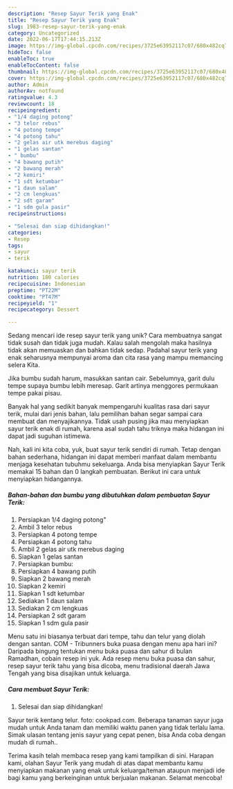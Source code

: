```yaml
---
description: "Resep Sayur Terik yang Enak"
title: "Resep Sayur Terik yang Enak"
slug: 1983-resep-sayur-terik-yang-enak
category: Uncategorized
date: 2022-06-17T17:44:15.213Z
image: https://img-global.cpcdn.com/recipes/3725e63952117c07/680x482cq70/sayur-terik-foto-resep-utama.jpg
hideToc: false
enableToc: true
enableTocContent: false
thumbnail: https://img-global.cpcdn.com/recipes/3725e63952117c07/680x482cq70/sayur-terik-foto-resep-utama.jpg
cover: https://img-global.cpcdn.com/recipes/3725e63952117c07/680x482cq70/sayur-terik-foto-resep-utama.jpg
author: Admin
authorAv: notfound
ratingvalue: 4.3
reviewcount: 18
recipeingredient:
- "1/4 daging potong"
- "3 telor rebus"
- "4 potong tempe"
- "4 potong tahu"
- "2 gelas air utk merebus daging"
- "1 gelas santan"
- " bumbu"
- "4 bawang putih"
- "2 bawang merah"
- "2 kemiri"
- "1 sdt ketumbar"
- "1 daun salam"
- "2 cm lengkuas"
- "2 sdt garam"
- "1 sdm gula pasir"
recipeinstructions:

- "Selesai dan siap dihidangkan!"
categories:
- Resep
tags:
- sayur
- terik

katakunci: sayur terik 
nutrition: 180 calories
recipecuisine: Indonesian
preptime: "PT22M"
cooktime: "PT47M"
recipeyield: "1"
recipecategory: Dessert

---
```





Sedang mencari ide resep sayur terik yang unik? Cara membuatnya sangat tidak susah dan tidak juga mudah. Kalau salah mengolah maka hasilnya tidak akan memuaskan dan bahkan tidak sedap. Padahal sayur terik yang enak seharusnya mempunyai aroma dan cita rasa yang mampu memancing selera Kita.





Jika bumbu sudah harum, masukkan santan cair. Sebelumnya, garit dulu tempe supaya bumbu lebih meresap. Garit artinya menggores permukaan tempe pakai pisau.

Banyak hal yang sedikit banyak mempengaruhi kualitas rasa dari sayur terik, mulai dari jenis bahan, lalu pemilihan bahan segar sampai cara membuat dan menyajikannya. Tidak usah pusing jika mau menyiapkan sayur terik enak di rumah, karena asal sudah tahu triknya maka hidangan ini dapat jadi suguhan istimewa.






Nah, kali ini kita coba, yuk, buat sayur terik sendiri di rumah. Tetap dengan bahan sederhana, hidangan ini dapat memberi manfaat dalam membantu menjaga kesehatan tubuhmu sekeluarga. Anda bisa menyiapkan Sayur Terik memakai 15 bahan dan 0 langkah pembuatan. Berikut ini cara untuk menyiapkan hidangannya.

<!--inarticleads1-->

##### Bahan-bahan dan bumbu yang dibutuhkan dalam pembuatan Sayur Terik:

1. Persiapkan 1/4 daging potong&#34;
1. Ambil 3 telor rebus
1. Persiapkan 4 potong tempe
1. Persiapkan 4 potong tahu
1. Ambil 2 gelas air utk merebus daging
1. Siapkan 1 gelas santan
1. Persiapkan  bumbu:
1. Persiapkan 4 bawang putih
1. Siapkan 2 bawang merah
1. Siapkan 2 kemiri
1. Siapkan 1 sdt ketumbar
1. Sediakan 1 daun salam
1. Sediakan 2 cm lengkuas
1. Persiapkan 2 sdt garam
1. Siapkan 1 sdm gula pasir


Menu satu ini biasanya terbuat dari tempe, tahu dan telur yang diolah dengan santan. COM - Tribunners buka puasa dengan menu apa hari ini? Daripada bingung tentukan menu buka puasa dan sahur di bulan Ramadhan, cobain resep ini yuk. Ada resep menu buka puasa dan sahur, resep sayur terik tahu yang bisa dicoba, menu tradisional daerah Jawa Tengah yang bisa disajikan untuk keluarga. 

<!--inarticleads2-->

##### Cara membuat Sayur Terik:


1. Selesai dan siap dihidangkan!

Sayur terik kentang telur. foto: cookpad.com. Beberapa tanaman sayur juga mudah untuk Anda tanam dan memiliki waktu panen yang tidak terlalu lama. Simak ulasan tentang jenis sayur yang cepat penen, bisa Anda coba dengan mudah di rumah.. 

Terima kasih telah membaca resep yang kami tampilkan di sini. Harapan kami, olahan Sayur Terik yang mudah di atas dapat membantu kamu menyiapkan makanan yang enak untuk keluarga/teman ataupun menjadi ide bagi kamu yang berkeinginan untuk berjualan makanan. Selamat mencoba!
